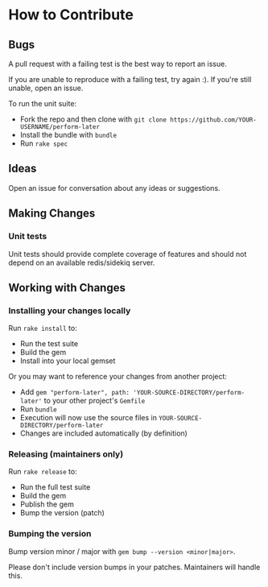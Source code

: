 # How to Contribute

## Bugs

A pull request with a failing test is the best way to report an issue.

If you are unable to reproduce with a failing test, try again :). If you're still unable, open an issue.

To run the unit suite:
  * Fork the repo and then clone with `git clone https://github.com/YOUR-USERNAME/perform-later`
  * Install the bundle with `bundle`
  * Run `rake spec`

## Ideas

Open an issue for conversation about any ideas or suggestions.


## Making Changes

### Unit tests

Unit tests should provide complete coverage of features and should not depend on an available redis/sidekiq server.


## Working with Changes

### Installing your changes locally

Run `rake install` to:
* Run the test suite
* Build the gem
* Install into your local gemset

Or you may want to reference your changes from another project:
* Add `gem "perform-later", path: 'YOUR-SOURCE-DIRECTORY/perform-later'` to your other project's `Gemfile`
* Run `bundle`
* Execution will now use the source files in `YOUR-SOURCE-DIRECTORY/perform-later`
* Changes are included automatically (by definition)

### Releasing (maintainers only)

Run `rake release` to:
* Run the full test suite
* Build the gem
* Publish the gem
* Bump the version (patch)

### Bumping the version

Bump version minor / major with `gem bump --version <minor|major>`.

Please don't include version bumps in your patches. Maintainers will handle this.
